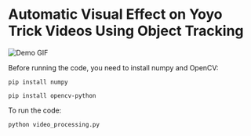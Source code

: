# Automatic Visual Effect on Yoyo Trick Videos Using Object Tracking 

![Demo GIF](Videos/demo.gif)

Before running the code, you need to install numpy and OpenCV:

`pip install numpy`

`pip install opencv-python`

To run the code:

`python video_processing.py`

